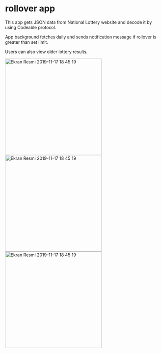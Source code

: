 # rollover app

This app gets JSON data from National Lottery website and decode it by using Codeable protocol.

App background fetches daily and sends notification message if rollover is greater than set limit. 

Users can also view older lottery results.


<img width="314" alt="Ekran Resmi 2019-11-17 18 45 19" src="https://user-images.githubusercontent.com/32449276/80827580-d462aa00-8bec-11ea-966e-f5acd7102d0f.png">

<img width="314" alt="Ekran Resmi 2019-11-17 18 45 19" src="https://user-images.githubusercontent.com/32449276/80827515-c6ad2480-8bec-11ea-8606-bc7effc05e70.png">


<img width="314" alt="Ekran Resmi 2019-11-17 18 45 19" src="https://user-images.githubusercontent.com/32449276/80827493-bbf28f80-8bec-11ea-96c6-a9f576a0bbfa.png">

